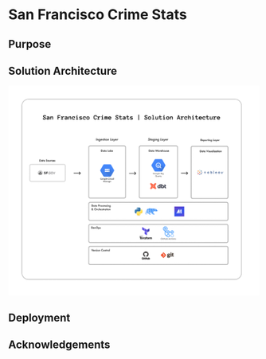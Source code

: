 # San Francisco Crime Stats 

## Purpose

## Solution Architecture
![image](./docs/sf-crime-stats-solution-architecture.png)

## Deployment

## Acknowledgements

